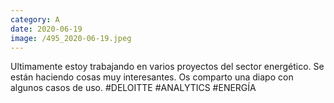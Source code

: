 ```yaml
--- 
category: A 
date: 2020-06-19 
image: /495_2020-06-19.jpeg 
--- 
```


Ultimamente estoy trabajando en varios proyectos del sector energético. Se están haciendo cosas muy interesantes. Os comparto una diapo con algunos casos de uso. #DELOITTE #ANALYTICS #ENERGÍA